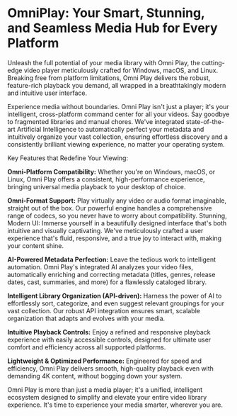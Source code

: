 # OmniPlay: Your Smart, Stunning, and Seamless Media Hub for Every Platform

Unleash the full potential of your media library with Omni Play, the cutting-edge video player meticulously crafted for Windows, macOS, and Linux. Breaking free from platform limitations, Omni Play delivers the robust, feature-rich playback you demand, all wrapped in a breathtakingly modern and intuitive user interface.

Experience media without boundaries. Omni Play isn't just a player; it's your intelligent, cross-platform command center for all your videos. Say goodbye to fragmented libraries and manual chores. We've integrated state-of-the-art Artificial Intelligence to automatically perfect your metadata and intuitively organize your vast collection, ensuring effortless discovery and a consistently brilliant viewing experience, no matter your operating system.

Key Features that Redefine Your Viewing:

**Omni-Platform Compatibility:** Whether you're on Windows, macOS, or Linux, Omni Play offers a consistent, high-performance experience, bringing universal media playback to your desktop of choice.

**Omni-Format Support:** Play virtually any video or audio format imaginable, straight out of the box. Our powerful engine handles a comprehensive range of codecs, so you never have to worry about compatibility.
Stunning, Modern UI: Immerse yourself in a beautifully designed interface that's both intuitive and visually captivating. We've meticulously crafted a user experience that's fluid, responsive, and a true joy to interact with, making your content shine.

**AI-Powered Metadata Perfection:** Leave the tedious work to intelligent automation. Omni Play's integrated AI analyzes your video files, automatically enriching and correcting metadata (titles, genres, release dates, cast, summaries, and more) for a flawlessly cataloged library.

**Intelligent Library Organization (API-driven):** Harness the power of AI to effortlessly sort, categorize, and even suggest relevant groupings for your vast collection. Our robust API integration ensures smart, scalable organization that adapts and evolves with your media.

**Intuitive Playback Controls:** Enjoy a refined and responsive playback experience with easily accessible controls, designed for ultimate user comfort and efficiency across all supported platforms.

**Lightweight & Optimized Performance:** Engineered for speed and efficiency, Omni Play delivers smooth, high-quality playback even with demanding 4K content, without bogging down your system.

Omni Play is more than just a media player; it's a unified, intelligent ecosystem designed to simplify and elevate your entire video library experience. It's time to experience your media smarter, wherever you are.